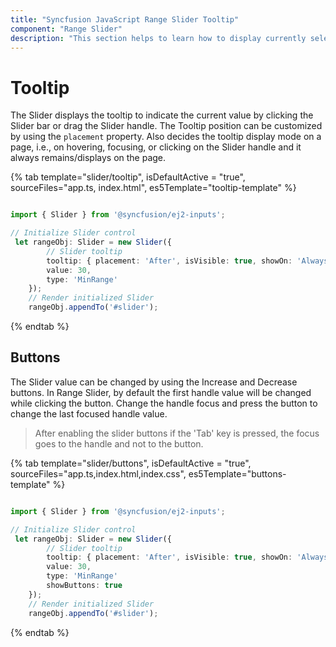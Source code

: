 ```yaml
---
title: "Syncfusion JavaScript Range Slider Tooltip"
component: "Range Slider"
description: "This section helps to learn how to display currently selected value of JavaScript range slider using tooltip, which is displayed before or after of slider bar."
---
```


# Tooltip

The Slider displays the tooltip to indicate the current value by clicking the Slider bar or drag
the Slider handle. The Tooltip position can be customized by using the `placement` property. Also decides the tooltip display mode on a page, i.e., on hovering, focusing, or clicking on the Slider handle and it always remains/displays on the page.

{% tab template="slider/tooltip", isDefaultActive = "true", sourceFiles="app.ts, index.html", es5Template="tooltip-template" %}

```typescript

import { Slider } from '@syncfusion/ej2-inputs';

// Initialize Slider control
 let rangeObj: Slider = new Slider({
        // Slider tooltip
        tooltip: { placement: 'After', isVisible: true, showOn: 'Always' },
        value: 30,
        type: 'MinRange'
    });
    // Render initialized Slider
    rangeObj.appendTo('#slider');

```

{% endtab %}

## Buttons

The Slider value can be changed by using the Increase and Decrease buttons. In Range Slider, by
default the first handle value will be changed while clicking the button. Change the handle focus and
press the button to change the last focused handle value.

> After enabling the slider buttons if the 'Tab' key is pressed, the focus goes to the handle
and not to the button.

{% tab template="slider/buttons", isDefaultActive = "true", sourceFiles="app.ts,index.html,index.css", es5Template="buttons-template" %}

```typescript

import { Slider } from '@syncfusion/ej2-inputs';

// Initialize Slider control
 let rangeObj: Slider = new Slider({
        // Slider tooltip
        tooltip: { placement: 'After', isVisible: true, showOn: 'Always' },
        value: 30,
        type: 'MinRange'
        showButtons: true
    });
    // Render initialized Slider
    rangeObj.appendTo('#slider');

```

{% endtab %}